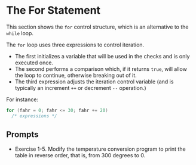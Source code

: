 # The For Statement

This section shows the `for` control structure, which is an alternative to the `while` loop. 

The `for` loop uses three expressions to control iteration. 
- The first initializes a variable that will be used in the checks and is only executed once.
- The second performs a comparison which, if it returns `true`, will allow the loop to continue, otherwise breaking out of it. 
- The third expression adjusts the iteration control variable (and is typically an increment `++` or decrement `--` operation.)

For instance:

```C
for (fahr = 0; fahr <= 30; fahr += 20)
  /* expressions */
```

## Prompts
- Exercise 1-5. Modify the temperature conversion program to print the table in reverse order, that is, from 300 degrees to 0.
